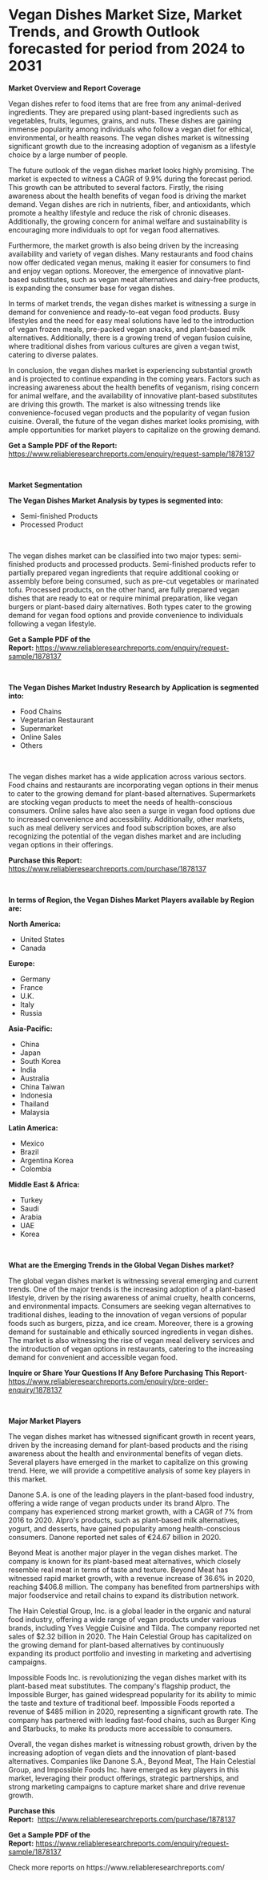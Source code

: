 <p><h1>Vegan Dishes Market Size, Market Trends, and Growth Outlook forecasted for period from 2024 to 2031</h1></p><p><strong>Market Overview and Report Coverage</strong></p>
<p><p>Vegan dishes refer to food items that are free from any animal-derived ingredients. They are prepared using plant-based ingredients such as vegetables, fruits, legumes, grains, and nuts. These dishes are gaining immense popularity among individuals who follow a vegan diet for ethical, environmental, or health reasons. The vegan dishes market is witnessing significant growth due to the increasing adoption of veganism as a lifestyle choice by a large number of people.</p><p>The future outlook of the vegan dishes market looks highly promising. The market is expected to witness a CAGR of 9.9% during the forecast period. This growth can be attributed to several factors. Firstly, the rising awareness about the health benefits of vegan food is driving the market demand. Vegan dishes are rich in nutrients, fiber, and antioxidants, which promote a healthy lifestyle and reduce the risk of chronic diseases. Additionally, the growing concern for animal welfare and sustainability is encouraging more individuals to opt for vegan food alternatives.</p><p>Furthermore, the market growth is also being driven by the increasing availability and variety of vegan dishes. Many restaurants and food chains now offer dedicated vegan menus, making it easier for consumers to find and enjoy vegan options. Moreover, the emergence of innovative plant-based substitutes, such as vegan meat alternatives and dairy-free products, is expanding the consumer base for vegan dishes.</p><p>In terms of market trends, the vegan dishes market is witnessing a surge in demand for convenience and ready-to-eat vegan food products. Busy lifestyles and the need for easy meal solutions have led to the introduction of vegan frozen meals, pre-packed vegan snacks, and plant-based milk alternatives. Additionally, there is a growing trend of vegan fusion cuisine, where traditional dishes from various cultures are given a vegan twist, catering to diverse palates.</p><p>In conclusion, the vegan dishes market is experiencing substantial growth and is projected to continue expanding in the coming years. Factors such as increasing awareness about the health benefits of veganism, rising concern for animal welfare, and the availability of innovative plant-based substitutes are driving this growth. The market is also witnessing trends like convenience-focused vegan products and the popularity of vegan fusion cuisine. Overall, the future of the vegan dishes market looks promising, with ample opportunities for market players to capitalize on the growing demand.</p></p>
<p><strong>Get a Sample PDF of the Report:</strong> <a href="https://www.reliableresearchreports.com/enquiry/request-sample/1878137">https://www.reliableresearchreports.com/enquiry/request-sample/1878137</a></p>
<p>&nbsp;</p>
<p><strong>Market Segmentation</strong></p>
<p><strong>The Vegan Dishes Market Analysis by types is segmented into:</strong></p>
<p><ul><li>Semi-finished Products</li><li>Processed Product</li></ul></p>
<p>&nbsp;</p>
<p><p>The vegan dishes market can be classified into two major types: semi-finished products and processed products. Semi-finished products refer to partially prepared vegan ingredients that require additional cooking or assembly before being consumed, such as pre-cut vegetables or marinated tofu. Processed products, on the other hand, are fully prepared vegan dishes that are ready to eat or require minimal preparation, like vegan burgers or plant-based dairy alternatives. Both types cater to the growing demand for vegan food options and provide convenience to individuals following a vegan lifestyle.</p></p>
<p><strong>Get a Sample PDF of the Report:</strong>&nbsp;<a href="https://www.reliableresearchreports.com/enquiry/request-sample/1878137">https://www.reliableresearchreports.com/enquiry/request-sample/1878137</a></p>
<p>&nbsp;</p>
<p><strong>The Vegan Dishes Market Industry Research by Application is segmented into:</strong></p>
<p><ul><li>Food Chains</li><li>Vegetarian Restaurant</li><li>Supermarket</li><li>Online Sales</li><li>Others</li></ul></p>
<p>&nbsp;</p>
<p><p>The vegan dishes market has a wide application across various sectors. Food chains and restaurants are incorporating vegan options in their menus to cater to the growing demand for plant-based alternatives. Supermarkets are stocking vegan products to meet the needs of health-conscious consumers. Online sales have also seen a surge in vegan food options due to increased convenience and accessibility. Additionally, other markets, such as meal delivery services and food subscription boxes, are also recognizing the potential of the vegan dishes market and are including vegan options in their offerings.</p></p>
<p><strong>Purchase this Report:</strong>&nbsp; <a href="https://www.reliableresearchreports.com/purchase/1878137">https://www.reliableresearchreports.com/purchase/1878137</a></p>
<p>&nbsp;</p>
<p><strong>In terms of Region, the Vegan Dishes Market Players available by Region are:</strong></p>
<p>
    <p> <strong> North America: </strong>
        <ul>
            <li>United States</li>
            <li>Canada</li>
        </ul>
        </p> 
    <p> <strong> Europe: </strong>
        <ul>
            <li>Germany</li>
            <li>France</li>
            <li>U.K.</li>
            <li>Italy</li>
            <li>Russia</li>
        </ul>
        </p> 
    <p> <strong> Asia-Pacific: </strong>
        <ul>
            <li>China</li>
            <li>Japan</li>
            <li>South Korea</li>
            <li>India</li>
            <li>Australia</li>
            <li>China Taiwan</li>
            <li>Indonesia</li>
            <li>Thailand</li>
            <li>Malaysia</li>
        </ul>
        </p> 
    <p> <strong> Latin America: </strong>
        <ul>
            <li>Mexico</li>
            <li>Brazil</li>
            <li>Argentina Korea</li>
            <li>Colombia</li>
        </ul>
        </p> 
    <p> <strong> Middle East & Africa: </strong>
        <ul>
            <li>Turkey</li>
            <li>Saudi</li>
            <li>Arabia</li>
            <li>UAE</li>
            <li>Korea</li>
        </ul>
    </p>
    </p>
<p>&nbsp;</p>
<p><strong>What are the Emerging Trends in the Global Vegan Dishes market?</strong></p>
<p><p>The global vegan dishes market is witnessing several emerging and current trends. One of the major trends is the increasing adoption of a plant-based lifestyle, driven by the rising awareness of animal cruelty, health concerns, and environmental impacts. Consumers are seeking vegan alternatives to traditional dishes, leading to the innovation of vegan versions of popular foods such as burgers, pizza, and ice cream. Moreover, there is a growing demand for sustainable and ethically sourced ingredients in vegan dishes. The market is also witnessing the rise of vegan meal delivery services and the introduction of vegan options in restaurants, catering to the increasing demand for convenient and accessible vegan food.</p></p>
<p><strong>Inquire or Share Your Questions If Any Before Purchasing This Report</strong>- <a href="https://www.reliableresearchreports.com/enquiry/pre-order-enquiry/1878137">https://www.reliableresearchreports.com/enquiry/pre-order-enquiry/1878137</a></p>
<p>&nbsp;</p>
<p><strong>Major Market Players</strong></p>
<p><p>The vegan dishes market has witnessed significant growth in recent years, driven by the increasing demand for plant-based products and the rising awareness about the health and environmental benefits of vegan diets. Several players have emerged in the market to capitalize on this growing trend. Here, we will provide a competitive analysis of some key players in this market.</p><p>Danone S.A. is one of the leading players in the plant-based food industry, offering a wide range of vegan products under its brand Alpro. The company has experienced strong market growth, with a CAGR of 7% from 2016 to 2020. Alpro's products, such as plant-based milk alternatives, yogurt, and desserts, have gained popularity among health-conscious consumers. Danone reported net sales of €24.67 billion in 2020.</p><p>Beyond Meat is another major player in the vegan dishes market. The company is known for its plant-based meat alternatives, which closely resemble real meat in terms of taste and texture. Beyond Meat has witnessed rapid market growth, with a revenue increase of 36.6% in 2020, reaching $406.8 million. The company has benefited from partnerships with major foodservice and retail chains to expand its distribution network.</p><p>The Hain Celestial Group, Inc. is a global leader in the organic and natural food industry, offering a wide range of vegan products under various brands, including Yves Veggie Cuisine and Tilda. The company reported net sales of $2.32 billion in 2020. The Hain Celestial Group has capitalized on the growing demand for plant-based alternatives by continuously expanding its product portfolio and investing in marketing and advertising campaigns.</p><p>Impossible Foods Inc. is revolutionizing the vegan dishes market with its plant-based meat substitutes. The company's flagship product, the Impossible Burger, has gained widespread popularity for its ability to mimic the taste and texture of traditional beef. Impossible Foods reported a revenue of $485 million in 2020, representing a significant growth rate. The company has partnered with leading fast-food chains, such as Burger King and Starbucks, to make its products more accessible to consumers.</p><p>Overall, the vegan dishes market is witnessing robust growth, driven by the increasing adoption of vegan diets and the innovation of plant-based alternatives. Companies like Danone S.A., Beyond Meat, The Hain Celestial Group, and Impossible Foods Inc. have emerged as key players in this market, leveraging their product offerings, strategic partnerships, and strong marketing campaigns to capture market share and drive revenue growth.</p></p>
<p><strong>Purchase this Report:</strong>&nbsp;&nbsp;<a href="https://www.reliableresearchreports.com/purchase/1878137">https://www.reliableresearchreports.com/purchase/1878137</a></p>
<p></p>
<p><strong>Get a Sample PDF of the Report:</strong>&nbsp;<a href="https://www.reliableresearchreports.com/enquiry/request-sample/1878137">https://www.reliableresearchreports.com/enquiry/request-sample/1878137</a></p>
<p>Check more reports on https://www.reliableresearchreports.com/</p>